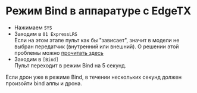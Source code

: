 # Режим Bind в аппаратуре с EdgeTX
- Нажимаем `SYS`  
- Заходим в `01 ExpressLRS`  
Если на этом этапе пульт как бы "зависает", значит в модели не выбран передатчик (внутренний или внешний). О решении этой проблемы можно [прочитать здесь](./../10_RC/29_Pult_zavisaet.md)  
- Заходим в `[Bind]`  
Пульт переходит в режим Bind на 5 секунд.

Если дрон уже в режиме Bind, в течении нескольких секунд должен произойти bind аппы и дрона.